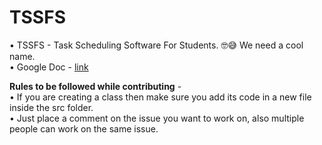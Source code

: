 # TSSFS

• TSSFS - Task Scheduling Software For Students. 🤓😅 We need a cool name.<br/>
• Google Doc - [link](https://docs.google.com/document/d/1FH8NuSXVpzHmYYtKzLB0ViCB7Rpw5jpsUXfR51R-CVA/edit)<br/>

**Rules to be followed while contributing** -<br/>
• If you are creating a class then make sure you add its code in a new file inside the src folder.<br/>
• Just place a comment on the issue you want to work on, also multiple people can work on the same issue.
